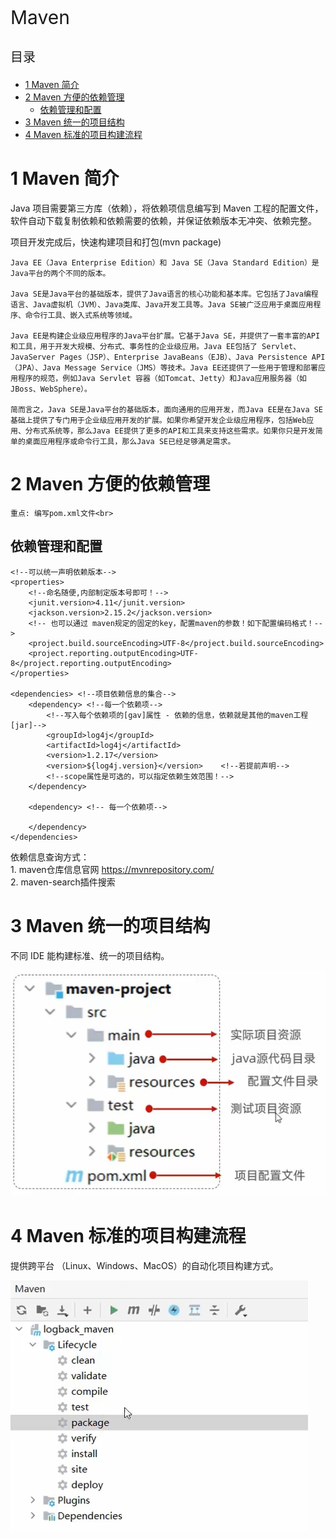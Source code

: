 <p style="font-size:30px;">Maven</p>

<p style="font-size:20px;">目录</p>
<!-- TOC -->

- [1 Maven 简介](#1-maven-简介)
- [2 Maven 方便的依赖管理](#2-maven-方便的依赖管理)
    - [依赖管理和配置](#依赖管理和配置)
- [3 Maven 统一的项目结构](#3-maven-统一的项目结构)
- [4 Maven 标准的项目构建流程](#4-maven-标准的项目构建流程)

<!-- /TOC -->

# 1 Maven 简介
Java 项目需要第三方库（依赖），将依赖项信息编写到 Maven 工程的配置文件，软件自动下载复制依赖和依赖需要的依赖，并保证依赖版本无冲突、依赖完整。

项目开发完成后，快速构建项目和打包(mvn package)

```
Java EE（Java Enterprise Edition）和 Java SE（Java Standard Edition）是Java平台的两个不同的版本。

Java SE是Java平台的基础版本，提供了Java语言的核心功能和基本库。它包括了Java编程语言、Java虚拟机（JVM）、Java类库、Java开发工具等。Java SE被广泛应用于桌面应用程序、命令行工具、嵌入式系统等领域。

Java EE是构建企业级应用程序的Java平台扩展。它基于Java SE，并提供了一套丰富的API和工具，用于开发大规模、分布式、事务性的企业级应用。Java EE包括了 Servlet、JavaServer Pages（JSP）、Enterprise JavaBeans（EJB）、Java Persistence API（JPA）、Java Message Service（JMS）等技术。Java EE还提供了一些用于管理和部署应用程序的规范，例如Java Servlet 容器（如Tomcat、Jetty）和Java应用服务器（如JBoss、WebSphere）。

简而言之，Java SE是Java平台的基础版本，面向通用的应用开发，而Java EE是在Java SE基础上提供了专门用于企业级应用开发的扩展。如果你希望开发企业级应用程序，包括Web应用、分布式系统等，那么Java EE提供了更多的API和工具来支持这些需求。如果你只是开发简单的桌面应用程序或命令行工具，那么Java SE已经足够满足需求。
```


# 2 Maven 方便的依赖管理
    重点: 编写pom.xml文件<br>

## 依赖管理和配置
```
<!--可以统一声明依赖版本-->
<properties>
    <!--命名随便,内部制定版本号即可！-->
    <junit.version>4.11</junit.version>
    <jackson.version>2.15.2</jackson.version>
    <!-- 也可以通过 maven规定的固定的key，配置maven的参数！如下配置编码格式！-->
    <project.build.sourceEncoding>UTF-8</project.build.sourceEncoding>
    <project.reporting.outputEncoding>UTF-8</project.reporting.outputEncoding>
</properties>

<dependencies> <!--项目依赖信息的集合-->
    <dependency> <!--每一个依赖项-->
        <!--写入每个依赖项的[gav]属性 - 依赖的信息，依赖就是其他的maven工程[jar]-->
        <groupId>log4j</groupId>
        <artifactId>log4j</artifactId>
        <version>1.2.17</version>
        <version>${log4j.version}</version>    <!--若提前声明-->
        <!--scope属性是可选的，可以指定依赖生效范围！-->
    </dependency>

    <dependency> <!-- 每一个依赖项-->

    </dependency>
</dependencies>
```

依赖信息查询方式：<br>
    1. maven仓库信息官网 https://mvnrepository.com/<br>
    2. maven-search插件搜索<br>

# 3 Maven 统一的项目结构

不同 IDE 能构建标准、统一的项目结构。

![2024-01-26-16-11-08.png](assets/2024-01-26-16-11-08.png)


# 4 Maven 标准的项目构建流程

提供跨平台 （Linux、Windows、MacOS）的自动化项目构建方式。

![2024-01-26-16-13-40.png](assets/2024-01-26-16-13-40.png)